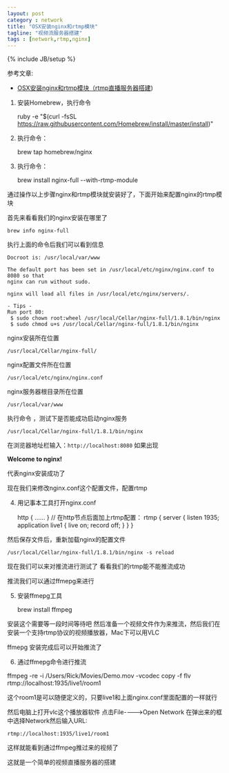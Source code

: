 ```yaml
---
layout: post
category : network
title: "OSX安装nginx和rtmp模块"
tagline: "视频流服务器搭建"
tags : [network,rtmp,nginx]
---
```

{% include JB/setup %}

参考文章:

  - [OSX安装nginx和rtmp模块（rtmp直播服务器搭建](http://www.cnblogs.com/damiao/p/5231221.html))
  

1. 安装Homebrew，执行命令

    ruby -e "$(curl -fsSL https://raw.githubusercontent.com/Homebrew/install/master/install)"
  
2. 执行命令：


    brew tap homebrew/nginx
    
3. 执行命令：

    brew install nginx-full --with-rtmp-module
    
  通过操作以上步骤nginx和rtmp模块就安装好了，下面开始来配置nginx的rtmp模块

  首先来看看我们的nginx安装在哪里了

    brew info nginx-full
    
 执行上面的命令后我们可以看到信息

    Docroot is: /usr/local/var/www
     
    The default port has been set in /usr/local/etc/nginx/nginx.conf to 8080 so that
    nginx can run without sudo.
     
    nginx will load all files in /usr/local/etc/nginx/servers/.
     
    - Tips -
    Run port 80:
     $ sudo chown root:wheel /usr/local/Cellar/nginx-full/1.8.1/bin/nginx
     $ sudo chmod u+s /usr/local/Cellar/nginx-full/1.8.1/bin/nginx
 
 
 nginx安装所在位置

    /usr/local/Cellar/nginx-full/
    
  nginx配置文件所在位置

    /usr/local/etc/nginx/nginx.conf
    
 nginx服务器根目录所在位置

    /usr/local/var/www
  
  执行命令 ，测试下是否能成功启动nginx服务

    /usr/local/Cellar/nginx-full/1.8.1/bin/nginx

 在浏览器地址栏输入：`http://localhost:8080`    如果出现

  **Welcome to nginx!**
  
代表nginx安装成功了

现在我们来修改nginx.conf这个配置文件，配置rtmp

4. 用记事本工具打开nginx.conf

    http {
        ……
    }
    // 在http节点后面加上rtmp配置：
    rtmp {
        server {
            listen 1935;
            application live1 {
                live on;
                record off;
            }
        }
    }

 然后保存文件后，重新加载nginx的配置文件

    /usr/local/Cellar/nginx-full/1.8.1/bin/nginx -s reload
 

  现在我们可以来对推流进行测试了 看看我们的rtmp能不能推流成功

  推流我们可以通过ffmepg来进行

5. 安装ffmepg工具

    brew install ffmpeg
    
 安装这个需要等一段时间等待吧 然后准备一个视频文件作为来推流，然后我们在安装一个支持rtmp协议的视频播放器，Mac下可以用VLC

  ffmepg 安装完成后可以开始推流了

6. 通过ffmepg命令进行推流

  ffmpeg -re -i /Users/Rick/Movies/Demo.mov -vcodec copy -f flv rtmp://localhost:1935/live1/room1

 这个room1是可以随便定义的，只要live1和上面nginx.conf里面配置的一样就行

  然后电脑上打开vlc这个播放器软件  点击File---->Open Network 在弹出来的框中选择Network然后输入URL:

    rtmp://localhost:1935/live1/room1

  这样就能看到通过ffmpeg推过来的视频了

  这就是一个简单的视频直播服务器的搭建
  
